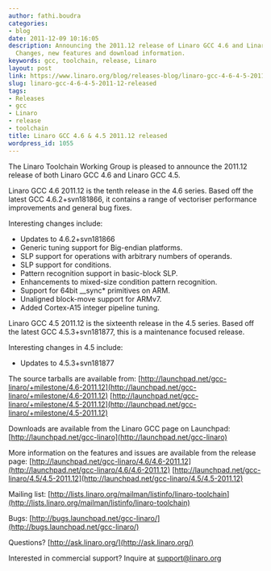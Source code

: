 ```yaml
---
author: fathi.boudra
categories:
- blog
date: 2011-12-09 10:16:05
description: Announcing the 2011.12 release of Linaro GCC 4.6 and Linaro GCC 4.5.
  Changes, new features and download information.
keywords: gcc, toolchain, release, Linaro
layout: post
link: https://www.linaro.org/blog/releases-blog/linaro-gcc-4-6-4-5-2011-12-released/
slug: linaro-gcc-4-6-4-5-2011-12-released
tags:
- Releases
- gcc
- Linaro
- release
- toolchain
title: Linaro GCC 4.6 & 4.5 2011.12 released
wordpress_id: 1055
---
```


The Linaro Toolchain Working Group is pleased to announce the 2011.12 release of both Linaro GCC 4.6 and Linaro GCC 4.5.

Linaro GCC 4.6 2011.12 is the tenth release in the 4.6 series. Based off the latest GCC 4.6.2+svn181866, it contains a range of vectoriser performance improvements and general bug fixes.

Interesting changes include:
* Updates to 4.6.2+svn181866
* Generic tuning support for Big-endian platforms.
* SLP support for operations with arbitrary numbers of operands.
* SLP support for conditions.
* Pattern recognition support in basic-block SLP.
* Enhancements to mixed-size condition pattern recognition.
* Support for 64bit \_\_sync\* primitives on ARM.
* Unaligned block-move support for ARMv7.
* Added Cortex-A15 integer pipeline tuning.

Linaro GCC 4.5 2011.12 is the sixteenth release in the 4.5 series. Based off the latest GCC 4.5.3+svn181877, this is a maintenance focused release.

Interesting changes in 4.5 include:
* Updates to 4.5.3+svn181877

The source tarballs are available from:
[http://launchpad.net/gcc-linaro/+milestone/4.6-2011.12](http://launchpad.net/gcc-linaro/+milestone/4.6-2011.12)
[http://launchpad.net/gcc-linaro/+milestone/4.5-2011.12](http://launchpad.net/gcc-linaro/+milestone/4.5-2011.12)

Downloads are available from the Linaro GCC page on Launchpad:
[http://launchpad.net/gcc-linaro](http://launchpad.net/gcc-linaro)

More information on the features and issues are available from the release page:
[http://launchpad.net/gcc-linaro/4.6/4.6-2011.12](http://launchpad.net/gcc-linaro/4.6/4.6-2011.12)
[http://launchpad.net/gcc-linaro/4.5/4.5-2011.12](http://launchpad.net/gcc-linaro/4.5/4.5-2011.12)

Mailing list: [http://lists.linaro.org/mailman/listinfo/linaro-toolchain](http://lists.linaro.org/mailman/listinfo/linaro-toolchain)

Bugs: [http://bugs.launchpad.net/gcc-linaro/](http://bugs.launchpad.net/gcc-linaro/)

Questions? [http://ask.linaro.org/](http://ask.linaro.org/)

Interested in commercial support? Inquire at support@linaro.org